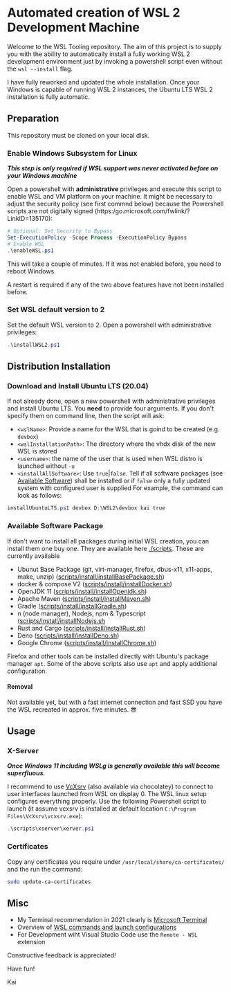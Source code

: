 Automated creation of WSL 2 Development Machine
===

Welcome to the WSL Tooling repository. The aim of this project is to supply you with the ability to automatically install a fully working WSL 2 development environment just by invoking a powershell script even without the `wsl --install` flag.

I have fully reworked and updated the whole installation. Once your Windows is capable of running WSL 2 instances, the Ubuntu LTS WSL 2 installation is fully automatic.


## Preparation
This repository must be cloned on your local disk.

### Enable Windows Subsystem for Linux
***This step is only required if WSL support was never activated before on your Windows machine*** 

Open a powershell with **administrative** privileges and execute this script to enable WSL and VM platform on your machine.
It might be necessary to adjust the security policy (see first commnd below) because the Powershell scripts are not digitally signed (https:/go.microsoft.com/fwlink/?LinkID=135170):
```powershell
# Optional: Set Security to Bypass
Set-ExecutionPolicy -Scope Process -ExecutionPolicy Bypass
# Enable WSL
.\enableWSL.ps1
```
This will take a couple of minutes. If it was not enabled before, you need to reboot Windows.

A restart is required if any of the two above features have not been installed before.

### Set WSL default version to 2

Set the default WSL version to 2. Open a powershell with administrative privileges:
```powershell
.\installWSL2.ps1
```

## Distribution Installation

### Download and Install Ubuntu LTS (20.04)
If not already done, open a new powershell with administrative privileges and install Ubuntu LTS. You **need** to provide four arguments. If you don't specify them on command line, then the script will ask:
- `<wslName>`: Provide a name for the WSL that is goind to be created (e.g. `devbox`)
- `<wslInstallationPath>`: The directory where the vhdx disk of the new WSL is stored
- `<username>`: the name of the user that is used when WSL distro is launched without `-u`
- `<installAllSoftware>`: Use `true`|`false`. Tell if all software packages (see [Available Software](#Available-Software)) shall be installed or if `false` only a fully updated system with configured user is supplied
For example, the command can look as follows:
```powershell
installUbuntuLTS.ps1 devbox D:\WSL2\devbox kai true
```

### Available Software Package
If don't want to install all packages during initial WSL creation, you can install them one buy one. They are available here [./scripts](./scripts). These are currently available
- Ubunut Base Package (git, virt-manager, firefox, dbus-x11, x11-apps, make, unzip) ([scripts/install/installBasePackage.sh](./scripts/install/installBasePackage.sh))
- docker & compose V2 ([scripts/install/installDocker.sh](./scripts/install/installDocker.sh))
- OpenJDK 11 ([scripts/install/installOpenjdk.sh](scripts/install/installOpenjdk.sh))
- Apache Maven ([scripts/install/installMaven.sh](./scripts/install/installMaven.sh))
- Gradle ([scripts/install/installGradle.sh](./scripts/install/installGradle.sh))
- n (node manager), Nodejs, npm & Typescript ([scripts/install/installNodejs.sh](./scripts/install/installNodejs.sh)
- Rust and Cargo ([scripts/install/installRust.sh](./scripts/install/installRust.sh))
- Deno ([scripts/install/installDeno.sh](./scripts/install/installDeno.sh))
- Google Chrome ([scripts/install/installChrome.sh](./scripts/install/installChrome.sh))


Firefox and other tools can be installed directly with Ubuntu's package manager `apt`. Some of the above scripts also use `apt` and apply additional configuration.

#### Removal
Not available yet, but with a fast internet connection and fast SSD you have the WSL recreated in approx. five minutes. :sunglasses:


## Usage

### X-Server
***Once Windows 11 including WSLg is generally available this will become superfluous.***

I recommend to use [VcXsrv](https://sourceforge.net/projects/vcxsrv/) (also available via chocolatey) to connect to user interfaces launched from WSL on display 0. The WSL linux setup configures everything properly. Use the following Powershell script to launch (it assume vcxsrv is installed at default location `C:\Program Files\VcXsrv\vcxsrv.exe`):
```powershell
.\scripts\xserver\xerver.ps1
```

### Certificates
Copy any certificates you require under `/usr/local/share/ca-certificates/` and the run the command:
```bash
sudo update-ca-certificates
```

## Misc
- My Terminal recommendation in 2021 clearly is [Microsoft Terminal](https://github.com/microsoft/terminal)
- Overview of [WSL commands and launch configurations](https://docs.microsoft.com/en-us/windows/wsl/wsl-config)
- For Development wiht Visual Studio Code use the `Remote - WSL` extension

Constructive feedback is appreciated!

Have fun!

Kai
